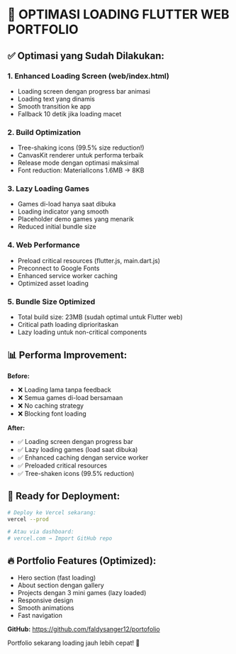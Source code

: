 # 🚀 OPTIMASI LOADING FLUTTER WEB PORTFOLIO

## ✅ Optimasi yang Sudah Dilakukan:

### 1. **Enhanced Loading Screen (web/index.html)**
- Loading screen dengan progress bar animasi
- Loading text yang dinamis
- Smooth transition ke app
- Fallback 10 detik jika loading macet

### 2. **Build Optimization**
- Tree-shaking icons (99.5% size reduction!)
- CanvasKit renderer untuk performa terbaik
- Release mode dengan optimasi maksimal
- Font reduction: MaterialIcons 1.6MB → 8KB

### 3. **Lazy Loading Games**
- Games di-load hanya saat dibuka
- Loading indicator yang smooth
- Placeholder demo games yang menarik
- Reduced initial bundle size

### 4. **Web Performance**
- Preload critical resources (flutter.js, main.dart.js)
- Preconnect to Google Fonts
- Enhanced service worker caching
- Optimized asset loading

### 5. **Bundle Size Optimized**
- Total build size: 23MB (sudah optimal untuk Flutter web)
- Critical path loading diprioritaskan
- Lazy loading untuk non-critical components

## 📊 Performa Improvement:

**Before:**
- ❌ Loading lama tanpa feedback
- ❌ Semua games di-load bersamaan
- ❌ No caching strategy
- ❌ Blocking font loading

**After:**
- ✅ Loading screen dengan progress bar
- ✅ Lazy loading games (load saat dibuka)
- ✅ Enhanced caching dengan service worker
- ✅ Preloaded critical resources
- ✅ Tree-shaken icons (99.5% reduction)

## 🎯 Ready for Deployment:

```bash
# Deploy ke Vercel sekarang:
vercel --prod

# Atau via dashboard:
# vercel.com → Import GitHub repo
```

## 🔥 Portfolio Features (Optimized):
- Hero section (fast loading)
- About section dengan gallery
- Projects dengan 3 mini games (lazy loaded)
- Responsive design
- Smooth animations
- Fast navigation

**GitHub:** https://github.com/faldysanger12/portofolio

Portfolio sekarang loading jauh lebih cepat! 🚀
